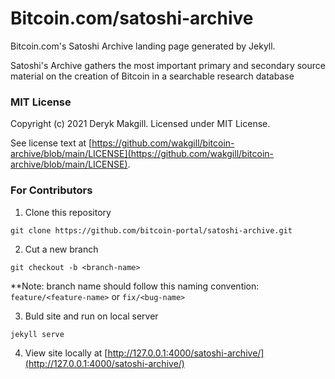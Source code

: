 # Bitcoin.com/satoshi-archive

Bitcoin.com's Satoshi Archive landing page generated by Jekyll.

Satoshi's Archive gathers the most important primary and secondary source material on the creation of Bitcoin in a searchable research database

### MIT License

Copyright (c) 2021 Deryk Makgill. Licensed under MIT License. 

See license text at [https://github.com/wakgill/bitcoin-archive/blob/main/LICENSE](https://github.com/wakgill/bitcoin-archive/blob/main/LICENSE).

### For Contributors
1. Clone this repository
```
git clone https://github.com/bitcoin-portal/satoshi-archive.git
```

2. Cut a new branch
```
git checkout -b <branch-name>
```
**Note: branch name should follow this naming convention: `feature/<feature-name>` or `fix/<bug-name>`

3. Buld site and run on local server
```
jekyll serve
```

4. View site locally at [http://127.0.0.1:4000/satoshi-archive/](http://127.0.0.1:4000/satoshi-archive/)